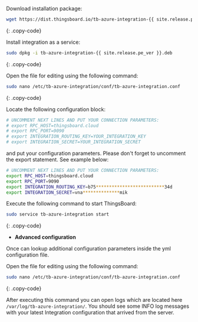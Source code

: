 Download installation package:

```bash
wget https://dist.thingsboard.io/tb-azure-integration-{{ site.release.pe_ver }}.deb
```
{: .copy-code}

Install integration as a service:

```bash
sudo dpkg -i tb-azure-integration-{{ site.release.pe_ver }}.deb
```
{: .copy-code}

Open the file for editing using the following command:

```bash 
sudo nano /etc/tb-azure-integration/conf/tb-azure-integration.conf
``` 
{: .copy-code}

Locate the following configuration block:

```bash
# UNCOMMENT NEXT LINES AND PUT YOUR CONNECTION PARAMETERS:
# export RPC_HOST=thingsboard.cloud
# export RPC_PORT=9090
# export INTEGRATION_ROUTING_KEY=YOUR_INTEGRATION_KEY
# export INTEGRATION_SECRET=YOUR_INTEGRATION_SECRET
```

and put your configuration parameters. Please don't forget to uncomment the export statement. See example below:

```bash
# UNCOMMENT NEXT LINES AND PUT YOUR CONNECTION PARAMETERS:
export RPC_HOST=thingsboard.cloud
export RPC_PORT=9090
export INTEGRATION_ROUTING_KEY=b75**************************34d
export INTEGRATION_SECRET=vna**************mik
```

Execute the following command to start ThingsBoard:

```bash
sudo service tb-azure-integration start
```
{: .copy-code}

 - **Advanced configuration**

Once can lookup additional configuration parameters inside the yml configuration file.

Open the file for editing using the following command:

```bash 
sudo nano /etc/tb-azure-integration/conf/tb-azure-integration.conf
``` 
{: .copy-code} 

After executing this command you can open logs which are located here `/var/log/tb-azure-integration/`. 
You should see some INFO log messages with your latest Integration configuration that arrived from the server.
